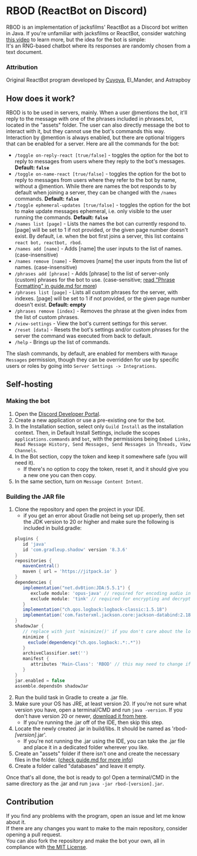 # RBOD (ReactBot on Discord)
RBOD is an implementation of jacksfilms' ReactBot as a Discord bot written in Java.
If you're unfamiliar with jacksfilms or ReactBot, consider watching [this video](https://www.youtube.com/watch?v=f5Ob7U231ns) to learn more, but the idea for the bot is simple: \
It's an RNG-based chatbot where its responses are randomly chosen from a text document.

### Attribution
Original ReactBot program developed by [Cuyoya](https://beacons.ai/cuyoya), El_Mander, and Astrapboy

## How does it work?
RBOD is to be used in servers, mainly. When a user @mentions the bot, it'll reply to the message with one of the phrases included in phrases.txt, located in the "assets" folder.
The user can also directly message the bot to interact with it, but they cannot use the bot's commands this way. \
Interaction by @mention is always enabled, but there are optional triggers that can be enabled for a server.
Here are all the commands for the bot:
- `/toggle on-reply-react [true/false]` - toggles the option for the bot to reply to messages from users where they reply to the bot's messages. **Default: `false`**
- `/toggle on-name-react [true/false]` - toggles the option for the bot to reply to messages from users where they refer to the bot by name, without a @mention. While there are names the bot responds to by default when joining a server, they can be changed with the `/names` commands. **Default: `false`**
- `/toggle ephemeral-updates [true/false]` - toggles the option for the bot to make update messages ephemeral, i.e. only visible to the user running the commands. **Default: `false`**
- `/names list [page]` - Lists the names the bot can currently respond to. [page] will be set to 1 if not provided, or the given page number doesn't exist. By default, i.e. when the bot first joins a server, this list contains `react bot, reactbot, rbod`.
- `/names add [name]` - Adds [name] the user inputs to the list of names. (case-insensitive)
- `/names remove [name]` - Removes [name] the user inputs from the list of names. (case-insensitive)
- `/phrases add [phrase]` - Adds [phrase] to the list of server-only (custom) phrases for the bot to use. (case-sensitive; [read "Phrase Formatting" in guide.md for more](assets/guide.md))
- `/phrases list [page]` - Lists all custom phrases for the server, with indexes. [page] will be set to 1 if not provided, or the given page number doesn't exist. **Default: empty**
- `/phrases remove [index]` - Removes the phrase at the given index from the list of custom phrases.
- `/view-settings` - View the bot's current settings for this server.
- `/reset [data]` - Resets the bot's settings and/or custom phrases for the server the command was executed from back to default.
- `/help` - Brings up the list of commands.

The slash commands, by default, are enabled for members with `Manage Messages` permission, though they can be overridden for use by specific users or roles by going into `Server Settings -> Integrations`.

## Self-hosting

### Making the bot
1. Open the [Discord Developer Portal](https://discord.com/developers/applications).
2. Create a new application or use a pre-existing one for the bot.
3. In the Installation section, select only `Guild Install` as the installation context. Then, in Default Install Settings, include the scopes `applications.commands` and `bot`, with the permissions being `Embed Links, Read Message History, Send Messages, Send Messages in Threads, View Channels`.
4. In the Bot section, copy the token and keep it somewhere safe (you will need it).
   - If there's no option to copy the token, reset it, and it should give you a new one you can then copy.
5. In the same section, turn on `Message Content Intent`.

### Building the JAR file
1. Clone the repository and open the project in your IDE.
   - if you get an error about Gradle not being set up properly, then set the JDK version to 20 or higher and make sure the following is included in build.gradle:
   ```gradle
   plugins {
      id 'java'
      id 'com.gradleup.shadow' version '8.3.6'
   }
   repositories {
      mavenCentral()
      maven { url = 'https://jitpack.io' }
   }
   dependencies {
      implementation("net.dv8tion:JDA:5.5.1") {
         exclude module: 'opus-java' // required for encoding audio into opus, not needed if audio is already provided in opus encoding
         exclude module: 'tink' // required for encrypting and decrypting audio
      }
      implementation("ch.qos.logback:logback-classic:1.5.18")
      implementation('com.fasterxml.jackson.core:jackson-databind:2.18.3')
   }
   shadowJar {
      // replace with just 'minimize()' if you don't care about the logger
      minimize {
        exclude(dependency("ch.qos.logback:.*:.*"))
      }
      archiveClassifier.set('')
      manifest {
         attributes 'Main-Class': 'RBOD' // this may need to change if the main class is in a package
      }
   }
   jar.enabled = false
   assemble.dependsOn shadowJar
    ```
2. Run the build task in Gradle to create a .jar file. 
3. Make sure your OS has JRE, at least version 20. If you're not sure what version you have, open a terminal/CMD and run `java -version`. If you don't have version 20 or newer, [download it from here](https://adoptium.net/temurin/releases/).
   - If you're running the .jar off of the IDE, then skip this step.
4. Locate the newly created .jar in build/libs. It should be named as 'rbod-*[version]*.jar'.
   - If you're not running the .jar using the IDE, you can take the .jar file and place it in a dedicated folder wherever you like.
5. Create an "assets" folder if there isn't one and create the necessary files in the folder. ([check guide.md for more info](assets/guide.md))
6. Create a folder called "databases" and leave it empty.

Once that's all done, the bot is ready to go! Open a terminal/CMD in the same directory as the .jar and run `java -jar rbod-[version].jar`.

## Contribution
If you find any problems with the program, open an issue and let me know about it. \
If there are any changes you want to make to the main repository, consider opening a pull request. \
You can also fork the repository and make the bot your own, all in compliance with [the MIT License](LICENSE).